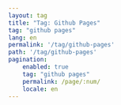 ```yaml
---
layout: tag
title: "Tag: Github Pages"
tag: "github pages"
lang: en
permalink: '/tag/github-pages'
path: '/tag/github-pages'
pagination:
    enabled: true
    tag: "github pages"
    permalink: /page/:num/
    locale: en
---
```

